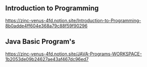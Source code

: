 ## Introduction to Programming
https://zinc-venus-4fd.notion.site/Introduction-to-Programming-8b0adde4ff604e368a79c88f59f90296

## Java Basic Program's
https://zinc-venus-4fd.notion.site/JAVA-Programs-WORKSPACE-1b2053de09b24627ae43af467dc96ed7
